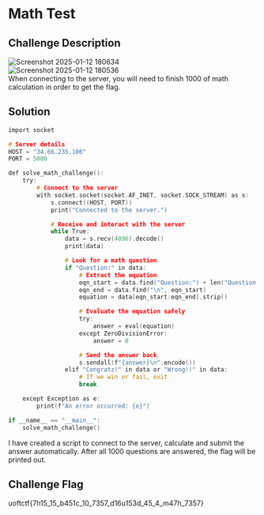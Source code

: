# Math Test
## Challenge Description
![Screenshot 2025-01-12 180634](https://github.com/user-attachments/assets/6dedcb4d-d6a4-4430-8944-7116a9e0e0d0)  
![Screenshot 2025-01-12 180536](https://github.com/user-attachments/assets/77c55e3d-901b-4d2f-8d29-d6d61d2da2c7)  
When connecting to the server, you will need to finish 1000 of math calculation in order to get the flag.  

## Solution
```c
import socket

# Server details
HOST = "34.66.235.106"
PORT = 5000

def solve_math_challenge():
    try:
        # Connect to the server
        with socket.socket(socket.AF_INET, socket.SOCK_STREAM) as s:
            s.connect((HOST, PORT))
            print("Connected to the server.")

            # Receive and interact with the server
            while True:
                data = s.recv(4096).decode()
                print(data)

                # Look for a math question
                if "Question:" in data:
                    # Extract the equation
                    eqn_start = data.find("Question:") + len("Question:")
                    eqn_end = data.find("\n", eqn_start)
                    equation = data[eqn_start:eqn_end].strip()

                    # Evaluate the equation safely
                    try:
                        answer = eval(equation)
                    except ZeroDivisionError:
                        answer = 0

                    # Send the answer back
                    s.sendall(f"{answer}\n".encode())
                elif "Congratz!" in data or "Wrong!!" in data:
                    # If we win or fail, exit
                    break

    except Exception as e:
        print(f"An error occurred: {e}")

if __name__ == "__main__":
    solve_math_challenge()
```
I have created a script to connect to the server, calculate and submit the answer automatically. After all 1000 questions are answered, the flag will be printed out.  

## Challenge Flag  
uoftctf{7h15_15_b451c_10_7357_d16u153d_45_4_m47h_7357}
